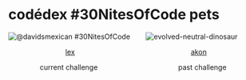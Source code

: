 # codédex #30NitesOfCode pets
  ![@davidsmexican #30NitesOfCode](https://www.codedex.io/api/petStatus?user=davidsmexican) &nbsp;&nbsp;&nbsp;&nbsp;&nbsp;&nbsp; ![evolved-neutral-dinosaur](https://github.com/davidduran123/davidduran123/assets/76709805/07ef4d74-c4b8-4d0c-986f-055660500d67)

 
&nbsp;&nbsp;&nbsp;&nbsp;&nbsp;&nbsp;&nbsp;&nbsp;&nbsp;&nbsp;&nbsp;&nbsp;&nbsp;&nbsp;&nbsp;&nbsp;&nbsp;&nbsp;&nbsp;&nbsp;&nbsp;&nbsp;&nbsp;&nbsp;&nbsp;&nbsp;&nbsp;&nbsp;&nbsp;[lex](https://www.codedex.io/@davidsmexican/30-nites-of-code) &nbsp;&nbsp;&nbsp;&nbsp;&nbsp;&nbsp;&nbsp;&nbsp;&nbsp;&nbsp;&nbsp;&nbsp;&nbsp;&nbsp;&nbsp;&nbsp;&nbsp;&nbsp;&nbsp;&nbsp;&nbsp;&nbsp;&nbsp;&nbsp;&nbsp;&nbsp;&nbsp;&nbsp;&nbsp;&nbsp; &nbsp;&nbsp;&nbsp;&nbsp;&nbsp;&nbsp; &nbsp;&nbsp;&nbsp;&nbsp;&nbsp;&nbsp;&nbsp;&nbsp;&nbsp;&nbsp;&nbsp;&nbsp;&nbsp;&nbsp;&nbsp;&nbsp;&nbsp;&nbsp;&nbsp;&nbsp;[akon](https://www.codedex.io/@davidsmexican/30-nites-of-code?pet=season-one) 

&nbsp;&nbsp;&nbsp;&nbsp;&nbsp;&nbsp;&nbsp;&nbsp;&nbsp;&nbsp;&nbsp;&nbsp;&nbsp;&nbsp;&nbsp;&nbsp;current challenge &nbsp;&nbsp;&nbsp;&nbsp;&nbsp;&nbsp;&nbsp;&nbsp;&nbsp;&nbsp;&nbsp;&nbsp;&nbsp;&nbsp;&nbsp;&nbsp;&nbsp;&nbsp;&nbsp;&nbsp;&nbsp;&nbsp;&nbsp;&nbsp;&nbsp;&nbsp;&nbsp;&nbsp;&nbsp;&nbsp;&nbsp;&nbsp;&nbsp;&nbsp;&nbsp;&nbsp;&nbsp;&nbsp;&nbsp;&nbsp;past challenge
